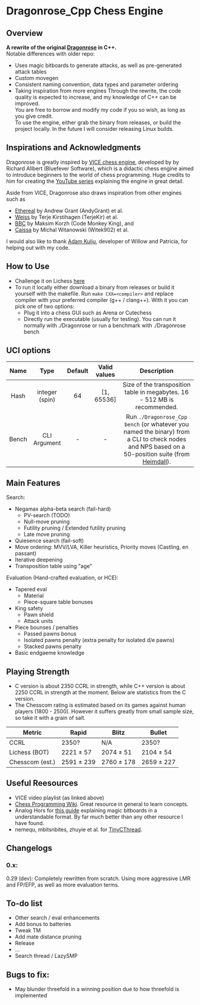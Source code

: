 # Dragonrose_Cpp Chess Engine

## Overview

**A rewrite of the original [Dragonrose](https://github.com/TampliteSK/dragonrose) in C++.** <br>
Notable differences with older repo: <br>
- Uses magic bitboards to generate attacks, as well as pre-generated attack tables
- Custom movegen 
- Consistent naming convention, data types and parameter ordering
- Taking inspiration from more engines
Through the rewrite, the code quality is expected to increase, and my knowledge of C++ can be improved. <br>
You are free to borrow and modify my code if you so wish, as long as you give credit. <br>
To use the engine, either grab the binary from releases, or build the project locally. In the future I will consider releasing Linux builds. <br>

## Inspirations and Acknowledgments

Dragonrose is greatly inspired by [VICE chess engine](https://github.com/bluefeversoft/vice/tree/main/Vice11/src), developed by by Richard Allbert (Bluefever Software), 
which is a didactic chess engine aimed to introduce beginners to the world of chess programming. Huge credits to him for creating the [YouTube series](https://www.youtube.com/playlist?list=PLZ1QII7yudbc-Ky058TEaOstZHVbT-2hg) explaining the engine in great detail. <br>

Aside from VICE, Dragonrose also draws inspiration from other engines such as 
- [Ethereal](https://github.com/AndyGrant/Ethereal) by Andrew Grant (AndyGrant) et al.
- [Weiss](https://github.com/TerjeKir/weiss) by Terje Kirstihagen (TerjeKir) et al.
- [BBC](https://github.com/maksimKorzh/bbc/tree/master) by Maksim Korzh (Code Monkey King), and
- [Caissa](https://github.com/Witek902/Caissa) by Michal Witanowski (Witek902) et al.

I would also like to thank [Adam Kulju](https://github.com/Adam-Kulju), developer of Willow and Patricia, for helping out with my code.

## How to Use

- Challenge it on Lichess [here](https://lichess.org/@/DragonroseDev)
- To run it locally either download a binary from releases or build it yourself with the makefile. Run `make CXX=<compiler>` and replace compiler with your preferred compiler (g++ / clang++). With it you can pick one of two options:
  - Plug it into a chess GUI such as Arena or Cutechess
  - Directly run the executable (usually for testing). You can run it normally with ./Dragonrose or run a benchmark with ./Dragonrose bench

## UCI options

| Name  |      Type       | Default |  Valid values  | Description                                                                                             |
|:-----:|:---------------:|:-------:|:--------------:|:-------------------------------------------------------------------------------------------------------:|
| Hash  | integer (spin)  |    64   |   [1, 65536]   | Size of the transposition table in megabytes. 16 - 512 MB is recommended.                               |
| Bench |  CLI Argument   |    -    |        -       | Run `./Dragonrose_Cpp bench` (or whatever you named the binary) from a CLI to check nodes and NPS based on a 50-position suite (from [Heimdall](https://git.nocturn9x.space/nocturn9x/heimdall)).|

## Main Features

Search:
- Negamax alpha-beta search (fail-hard)
  - PV-search (TODO)
  - Null-move pruning
  - Futility pruning / Extended futility pruning
  - Late move pruning
- Quiesence search (fail-soft)
- Move ordering: MVV/LVA, Killer heuristics, Priority moves (Castling, en passant)
- Iterative deepening
- Transposition table using "age"

Evaluation (Hand-crafted evaluation, or HCE):
- Tapered eval
  - Material
  - Piece-square table bonuses
- King safety
  - Pawn shield
  - Attack units
- Piece bounses / penalties
  - Passed pawns bonus
  - Isolated pawns penalty (extra penalty for isolated d/e pawns)
  - Stacked pawns penalty
- Basic endgaeme knowledge	 

## Playing Strength
- C version is about 2350 CCRL in strength, while C++ version is about 2250 CCRL in strength at the moment. Below are statistics from the C version.
- The Chesscom rating is estimated based on its games against human players (1800 - 2500). However it suffers greatly from small sample size, so take it with a grain of salt.

| Metric | Rapid | Blitz | Bullet |
| --- | --- | --- | --- |
| CCRL | 2350? | N/A | 2350? |
| Lichess (BOT) | 2221 ± 57 | 2074 ± 51 | 2104 ± 54 |
| Chesscom (est.) | 2591 ± 239 | 2760 ± 178 | 2659 ± 227 |

## Useful Reesources
- VICE video playlist (as linked above)
- [Chess Programming Wiki](https://www.chessprogramming.org/Main_Page). Great resource in general to learn concepts.
- Analog Hors for [this guide](https://analog-hors.github.io/site/magic-bitboards/) explaining magic bitboards in a understandable format. By far much better than any other resource I have found.
- nemequ, mbitsnbites, zhuyie et al. for [TinyCThread](https://github.com/tinycthread/tinycthread/tree/master).

## Changelogs <br>
### 0.x: <br>
0.29 (dev): Completely rewritten from scratch. Using more aggressive LMR and FP/EFP, as well as more evaluation terms.

## To-do list
- Other search / eval enhancements
- Add bonus to batteries
- Tweak TM
- Add mate distance pruning
- Release
- ...
- Search thread / LazySMP

## Bugs to fix:
- May blunder threefold in a winning position due to how threefold is implemented